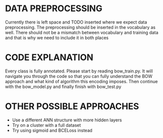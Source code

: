 # DATA PREPROCESSING
Currently there is left space and TODO inserted where we expect data preprocessing.
The preprocessing should be inserted in the vocabulary as well. 
There should not be a mismatch between vocabulary and training data and that
is why we need to include it in both places

# CODE EXPLANATION
Every class is fully annotated. Please start by reading bow_train.py.
It will navigate you through the code so that you can fully understand
the BOW approach and what kind of algorithm this encoding imposes.
Then continue with the bow_model.py and finally finish with bow_test.py

# OTHER POSSIBLE APPROACHES
- Use a different ANN structure with more hidden layers
- Try on a cluster with a full dataset
- Try using sigmoid and BCELoss instead